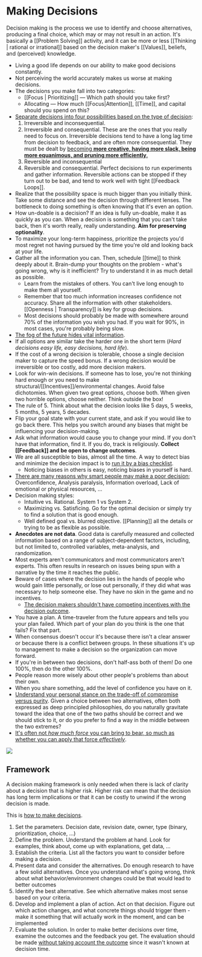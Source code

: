 # Making Decisions


Decision making is the process we use to identify and choose alternatives, producing a final choice, which may or may not result in an action. It's basically a [[Problem Solving]] activity, and it can be more or less [[Thinking | rational or irrational]] based on the decision maker's [[Values]], beliefs, and (perceived) knowledge.

- Living a good life depends on our ability to make good decisions constantly.
- Not perceiving the world accurately makes us worse at making decisions.
- The decisions you make fall into two categories:
	- [[Focus | Prioritizing]] — Which path should you take first?
	- Allocating — How much [[Focus|Attention]], [[Time]], and capital should you spend on this?
- [Separate decisions into four possibilities based on the type of decision](https://fs.blog/2018/09/decision-matrix/):
	1. Irreversible and inconsequential.
	2. Irreversible and consequential. These are the ones that you really need to focus on. Irreversible decisions tend to have a long lag time from decision to feedback, and are often more consequential. They must be dealt by [becoming **more creative, having more slack, being more equanimous, and pruning more efficiently**.](https://brianlui.dog/2020/05/10/beware-of-tight-feedback-loops/)
	3. Reversible and inconsequential
	4. Reversible and consequential. Perfect decisions to run experiments and gather information. Reversible actions can be stopped if they turn out to be bad, and tend to work well with tight [[Feedback Loops]].
- Realize that the possibility space is much bigger than you initially think. Take some distance and see the decision through different lenses. The bottleneck to doing something is often knowing that it's even an option.
- How un-doable is a decision? If an idea is fully un-doable, make it as quickly as you can. When a decision is something that you can't take back, then it's worth really, really understanding. **Aim for preserving optionality**.
- To maximize your long-term happiness, prioritize the projects you'd most regret not having pursued by the time you're old and looking back at your life.
- Gather all the information you can. Then, schedule [[time]] to think deeply about it. Brain-dump your thoughts on the problem - what's going wrong, why is it inefficient? Try to understand it in as much detail as possible.
	- Learn from the mistakes of others. You can't live long enough to make them all yourself.
	- Remember that too much information increases confidence not accuracy. Share all the information with other stakeholders. [[Openness | Transparency]] is key for group decisions.
	- Most decisions should probably be made with somewhere around 70% of the information you wish you had. If you wait for 90%, in most cases, you're probably being slow.
- [The fog of the future hides vital information](https://youtu.be/SVmEXdGqO-s).
- If all options are similar take the harder one in the short term (_Hard decisions easy life, easy decisions, hard life_).
- If the cost of a wrong decision is tolerable, choose a single decision maker to capture the speed bonus. If a wrong decision would be irreversible or too costly, add more decision makers.
- Look for win-win decisions. If someone has to lose, you're not thinking hard enough or you need to make structural/[[Incentives]]/environmental changes. Avoid false dichotomies. When given two great options, choose both. When given two horrible options, choose neither. Think outside the box!
- The rule of 5. Think about what the decision looks like 5 days, 5 weeks, 5 months, 5 years, 5 decades.
- Flip your goal state with your current state, and ask if you would like to go back there. This helps you switch around any biases that might be influencing your decision-making.
- Ask what information would cause you to change your mind. If you don't have that information, find it. If you do, track is religiously. **Collect [[Feedback]] and be open to change outcomes**.
- We are all susceptible to bias, almost all the time. A way to detect bias and minimize the decision impact is to [run it by a bias checklist](https://www.businessinsider.com/read-this-checklist-before-you-make-any-decisions-2011-6?IR=T).
	- Noticing biases in others is easy, noticing biases in yourself is hard.
- [There are many reasons why smart people may make a poor decision](https://nesslabs.com/decision-making); Overconfidence, Analysis paralysis, Information overload, Lack of emotional or physical resources, ...
- Decision making styles:
	- Intuitive vs. Rational. System 1 vs System 2.
	- Maximizing vs. Satisficing. Go for the optimal decision or simply try to find a solution that is good enough.
	- Well defined goal vs. blurred objective. [[Planning]] all the details or trying to be as flexible as possible.
- **Anecdotes are not data**. Good data is carefully measured and collected information based on a range of subject-dependent factors, including, but not limited to, controlled variables, meta-analysis, and randomization.
- Most experts aren't communicators and most communicators aren't experts. This often results in research on issues being spun with a narrative by the time it reaches the public.
- Beware of cases where the decision lies in the hands of people who would gain little personally, or lose out personally, if they did what was necessary to help someone else. They have no skin in the game and no incentives.
	- [The decision makers shouldn't have competing incentives with the decision outcome](https://www.youtube.com/watch?v=Rwxkqno1PTc).
- You have a plan. A time-traveler from the future appears and tells you your plan failed. Which part of your plan do you think is the one that fails? Fix that part.
- When consensus doesn't occur it's because there isn't a clear answer or because there is a conflict between groups. In these situations it's up to management to make a decision so the organization can move forward.
- If you're in between two decisions, don't half-ass both of them! Do one 100%, then do the other 100%.
- People reason more wisely about other people's problems than about their own.
- When you share something, add the level of confidence you have on it.
- [Understand your personal stance on the trade-off of compromise versus purity](https://vitalik.ca/general/2020/11/08/concave.html). Given a choice between two alternatives, often both expressed as deep principled philosophies, do you naturally gravitate toward the idea that one of the two paths should be correct and we should stick to it, or do you prefer to find a way in the middle between the two extremes?
- [It's often not _how much force_ you can bring to bear, so much as whether you can apply that force _effectively_](https://www.lesswrong.com/posts/rQKstXH8ZMAdN5iqD/concentration-of-force).

![](https://miro.medium.com/max/700/1*9H9letDTBO0IvuGbYN4x6A.png)

## Framework
A decision making framework is only needed when there is lack of clarity about a decision that is higher risk. Higher risk can mean that the decision has long term implications or that it can be costly to unwind if the wrong decision is made.

This is [how to make decisions](https://barmstrong.medium.com/how-we-make-decisions-at-coinbase-cd6c630322e9).

1. Set the parameters. Decision date, revision date, owner, type (binary, prioritization, choice, ...)
2. Define the problem. Understand the problem at hand. Look for examples, think about, come up with explanations, get data, ...
3. Establish the criteria. List all the factors you want to consider before making a decision.
4. Present data and consider the alternatives. Do enough research to have a few solid alternatives. Once you understand what's going wrong, think about what behavior/environment changes could be that would lead to better outcomes
5. Identify the best alternative. See which alternative makes most sense based on your criteria.
6. Develop and implement a plan of action. Act on that decision. Figure out which action changes, and what concrete things should trigger them - make it something that will actually work in the moment, and can be implemented
7. Evaluate the solution. In order to make better decisions over time, examine the outcomes and the feedback you get. The evaluation should be made [without taking account the outcome](https://en.wikipedia.org/wiki/Outcome_bias) since it wasn't known at decision time.
